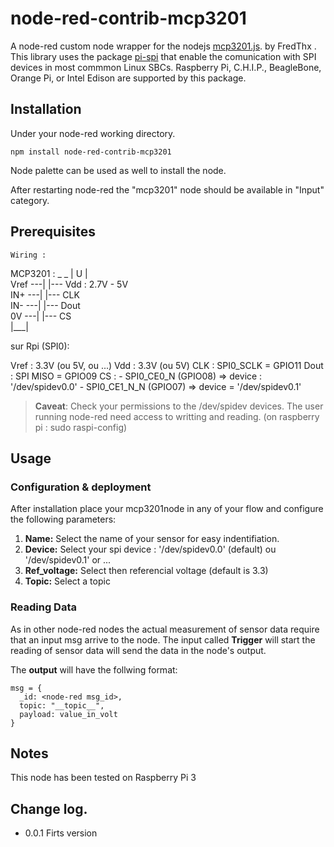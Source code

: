 # node-red-contrib-mcp3201

A node-red custom node wrapper for the nodejs [mcp3201.js](https://github.com/fthome/mcp3201.js). by FredThx . This library uses the package [pi-spi](https://github.com/natevw/pi-spi) that enable the comunication with SPI devices in most commmon Linux SBCs. Raspberry Pi, C.H.I.P., BeagleBone, Orange Pi,  or Intel Edison are supported by this package.

## Installation

Under your node-red working directory.

``
npm install node-red-contrib-mcp3201
``

Node palette can be used as well to install the node.

After restarting node-red the "mcp3201" node should be available in "Input" category.

## Prerequisites

	Wiring :

MCP3201 :
              _ _
			       | U |						
	   Vref ---|   |--- Vdd : 2.7V - 5V			
		  IN+ ---|   |--- CLK		
		  IN- ---|   |--- Dout	
		   0V ---|   |--- CS						
  		       |___|
													 
sur Rpi (SPI0):

  Vref : 3.3V (ou 5V, ou ...)
	Vdd : 3.3V (ou 5V)
  CLK : SPI0_SCLK = GPIO11
  Dout : SPI MISO = GPIO09
	CS : - SPI0_CE0_N (GPIO08) => device : '/dev/spidev0.0'
       - SPI0_CE1_N_N (GPIO07) => device = '/dev/spidev0.1'

>__Caveat__:
> Check your permissions to the /dev/spidev devices. The user running node-red need access to writting and reading.
(on raspberry pi : sudo raspi-config)

## Usage

### Configuration & deployment
After installation place your mcp3201node in any of your flow and configure the following parameters:

1. __Name:__ Select the name of your sensor for easy indentifiation.
2. __Device:__ Select your spi device : '/dev/spidev0.0' (default) ou '/dev/spidev0.1' or ...
3. __Ref_voltage:__ Select then referencial voltage (default is 3.3)
4. __Topic:__ Select a topic

### Reading Data
As in other node-red nodes the actual measurement of sensor data require that an input msg arrive to the node. The input called __Trigger__ will start the reading of sensor data will send the data in the node's output.

The __output__ will have the follwing format:

```
msg = {
  _id: <node-red msg_id>,
  topic: "__topic__",
  payload: value_in_volt
}
```

## Notes
This node has been tested on Raspberry Pi 3

## Change log.
* 0.0.1 Firts version
